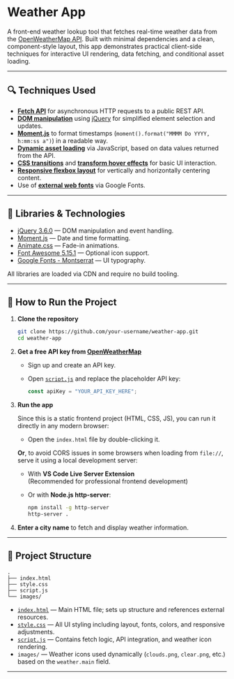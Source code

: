 # Weather App

A front-end weather lookup tool that fetches real-time weather data from the [OpenWeatherMap API](https://openweathermap.org/current). Built with minimal dependencies and a clean, component-style layout, this app demonstrates practical client-side techniques for interactive UI rendering, data fetching, and conditional asset loading.

---

## 🔍 Techniques Used

- **[Fetch API](https://developer.mozilla.org/en-US/docs/Web/API/Fetch_API)** for asynchronous HTTP requests to a public REST API.
- **[DOM manipulation](https://developer.mozilla.org/en-US/docs/Web/API/Document_Object_Model)** using [jQuery](https://jquery.com/) for simplified element selection and updates.
- **[Moment.js](https://momentjs.com/)** to format timestamps (`moment().format("MMMM Do YYYY, h:mm:ss a")`) in a readable way.
- **[Dynamic asset loading](https://developer.mozilla.org/en-US/docs/Web/API/HTMLImageElement/src)** via JavaScript, based on data values returned from the API.
- **[CSS transitions](https://developer.mozilla.org/en-US/docs/Web/CSS/transition)** and **[transform hover effects](https://developer.mozilla.org/en-US/docs/Web/CSS/transform-function/scale)** for basic UI interaction.
- **[Responsive flexbox layout](https://developer.mozilla.org/en-US/docs/Web/CSS/flex)** for vertically and horizontally centering content.
- Use of **[external web fonts](https://fonts.google.com/specimen/Montserrat)** via Google Fonts.

---

## 🧰 Libraries & Technologies

- [jQuery 3.6.0](https://code.jquery.com/jquery-3.6.0.min.js) — DOM manipulation and event handling.
- [Moment.js](https://momentjs.com/downloads/moment.min.js) — Date and time formatting.
- [Animate.css](https://cdnjs.com/libraries/animate.css) — Fade-in animations.
- [Font Awesome 5.15.1](https://cdnjs.com/libraries/font-awesome) — Optional icon support.
- [Google Fonts - Montserrat](https://fonts.google.com/specimen/Montserrat) — UI typography.

All libraries are loaded via CDN and require no build tooling.

---

## 🏁 How to Run the Project

1. **Clone the repository**

   ```bash
   git clone https://github.com/your-username/weather-app.git
   cd weather-app
   ```

2. **Get a free API key from [OpenWeatherMap](https://openweathermap.org/api)**

   - Sign up and create an API key.
   - Open [`script.js`](./script.js) and replace the placeholder API key:

     ```js
     const apiKey = "YOUR_API_KEY_HERE";
     ```

3. **Run the app**

   Since this is a static frontend project (HTML, CSS, JS), you can run it directly in any modern browser:

   - Open the `index.html` file by double-clicking it.

   **Or**, to avoid CORS issues in some browsers when loading from `file://`, serve it using a local development server:

   - With **VS Code Live Server Extension**  
     (Recommended for professional frontend development)

   - Or with **Node.js http-server**:

     ```bash
     npm install -g http-server
     http-server .
     ```

4. **Enter a city name** to fetch and display weather information.

---

## 📁 Project Structure

```
.
├── index.html
├── style.css
├── script.js
└── images/
```

- [`index.html`](./index.html) — Main HTML file; sets up structure and references external resources.
- [`style.css`](./style.css) — All UI styling including layout, fonts, colors, and responsive adjustments.
- [`script.js`](./script.js) — Contains fetch logic, API integration, and weather icon rendering.
- `images/` — Weather icons used dynamically (`clouds.png`, `clear.png`, etc.) based on the `weather.main` field.

---
